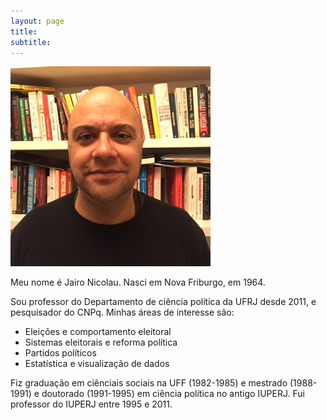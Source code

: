 ```yaml
---
layout: page
title:
subtitle:
---
```

![](/img/foto.png)

Meu nome é Jairo Nicolau. Nasci em Nova Friburgo, em 1964.

Sou professor do Departamento de ciência política da UFRJ desde 2011, e pesquisador do CNPq. Minhas áreas de interesse são:

- Eleições e comportamento eleitoral
- Sistemas eleitorais e reforma política
- Partidos políticos
- Estatística e visualização de dados

Fiz graduação em ciênciais sociais na UFF (1982-1985) e mestrado (1988-1991) e doutorado (1991-1995) em ciência política no antigo IUPERJ. Fui professor do IUPERJ entre 1995 e 2011.
